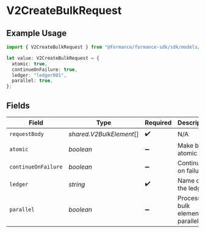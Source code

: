 # V2CreateBulkRequest

## Example Usage

```typescript
import { V2CreateBulkRequest } from "@formance/formance-sdk/sdk/models/operations";

let value: V2CreateBulkRequest = {
  atomic: true,
  continueOnFailure: true,
  ledger: "ledger001",
  parallel: true,
};
```

## Fields

| Field                             | Type                              | Required                          | Description                       | Example                           |
| --------------------------------- | --------------------------------- | --------------------------------- | --------------------------------- | --------------------------------- |
| `requestBody`                     | *shared.V2BulkElement*[]          | :heavy_check_mark:                | N/A                               |                                   |
| `atomic`                          | *boolean*                         | :heavy_minus_sign:                | Make bulk atomic                  | true                              |
| `continueOnFailure`               | *boolean*                         | :heavy_minus_sign:                | Continue on failure               | true                              |
| `ledger`                          | *string*                          | :heavy_check_mark:                | Name of the ledger.               | ledger001                         |
| `parallel`                        | *boolean*                         | :heavy_minus_sign:                | Process bulk elements in parallel | true                              |